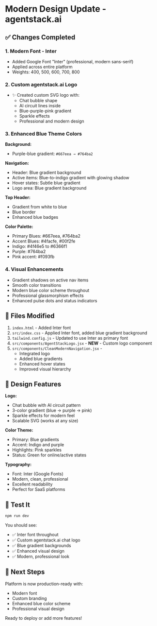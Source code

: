 # Modern Design Update - agentstack.ai

## ✅ Changes Completed

### 1. **Modern Font - Inter**
- Added Google Font "Inter" (professional, modern sans-serif)
- Applied across entire platform
- Weights: 400, 500, 600, 700, 800

### 2. **Custom agentstack.ai Logo**
- ✨ Created custom SVG logo with:
  - Chat bubble shape
  - AI circuit lines inside
  - Blue-purple-pink gradient
  - Sparkle effects
  - Professional and modern design

### 3. **Enhanced Blue Theme Colors**

**Background:**
- Purple-blue gradient: `#667eea → #764ba2`

**Navigation:**
- Header: Blue gradient background
- Active items: Blue-to-indigo gradient with glowing shadow
- Hover states: Subtle blue gradient
- Logo area: Blue gradient background

**Top Header:**
- Gradient from white to blue
- Blue border
- Enhanced blue badges

**Color Palette:**
- Primary Blues: #667eea, #764ba2
- Accent Blues: #4facfe, #00f2fe
- Indigo: #4f46e5 to #6366f1
- Purple: #764ba2
- Pink accent: #f093fb

### 4. **Visual Enhancements**
- Gradient shadows on active nav items
- Smooth color transitions
- Modern blue color scheme throughout
- Professional glassmorphism effects
- Enhanced pulse dots and status indicators

## 📁 Files Modified

1. `index.html` - Added Inter font
2. `src/index.css` - Applied Inter font, added blue gradient background
3. `tailwind.config.js` - Updated to use Inter as primary font
4. `src/components/AgentStackLogo.jsx` - **NEW** - Custom logo component
5. `src/components/CleanModernNavigation.jsx` - 
   - Integrated logo
   - Added blue gradients
   - Enhanced hover states
   - Improved visual hierarchy

## 🎨 Design Features

**Logo:**
- Chat bubble with AI circuit pattern
- 3-color gradient (blue → purple → pink)
- Sparkle effects for modern feel
- Scalable SVG (works at any size)

**Color Theme:**
- Primary: Blue gradients
- Accent: Indigo and purple
- Highlights: Pink sparkles
- Status: Green for online/active states

**Typography:**
- Font: Inter (Google Fonts)
- Modern, clean, professional
- Excellent readability
- Perfect for SaaS platforms

## 🚀 Test It

```bash
npm run dev
```

You should see:
- ✅ Inter font throughout
- ✅ Custom agentstack.ai chat logo
- ✅ Blue gradient backgrounds
- ✅ Enhanced visual design
- ✅ Modern, professional look

## 🎯 Next Steps

Platform is now production-ready with:
- Modern font
- Custom branding
- Enhanced blue color scheme
- Professional visual design

Ready to deploy or add more features!
